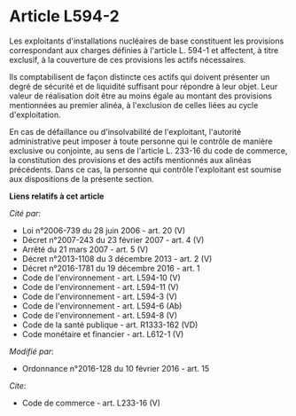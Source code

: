# Article L594-2

Les exploitants d'installations nucléaires de base constituent les provisions correspondant aux charges définies à l'article
L. 594-1 et affectent, à titre exclusif, à la couverture de ces provisions les actifs nécessaires. 

Ils comptabilisent de façon distincte ces actifs qui doivent présenter un degré de sécurité et de liquidité suffisant pour
répondre à leur objet. Leur valeur de réalisation doit être au moins égale au montant des provisions mentionnées au premier
alinéa, à l'exclusion de celles liées au cycle d'exploitation. 

En cas de défaillance ou d'insolvabilité de l'exploitant, l'autorité administrative peut imposer à toute personne qui le
contrôle de manière exclusive ou conjointe, au sens de l'article L. 233-16 du code de commerce, la constitution des
provisions et des actifs mentionnés aux alinéas précédents. Dans ce cas, la personne qui contrôle l'exploitant est soumise
aux dispositions de la présente section.

**Liens relatifs à cet article**

_Cité par_:

  - Loi n°2006-739 du 28 juin 2006 - art. 20 (V)
  - Décret n°2007-243 du 23 février 2007 - art. 4 (V)
  - Arrêté du 21 mars 2007 - art. 5 (V)
  - Décret n°2013-1108 du 3 décembre 2013 - art. 2 (V)
  - Décret n°2016-1781 du 19 décembre 2016 - art. 1
  - Code de l'environnement - art. L594-10 (V)
  - Code de l'environnement - art. L594-11 (V)
  - Code de l'environnement - art. L594-3 (V)
  - Code de l'environnement - art. L594-6 (Ab)
  - Code de l'environnement - art. L594-8 (V)
  - Code de la santé publique - art. R1333-162 (VD)
  - Code monétaire et financier - art. L612-1 (V)

_Modifié par_:

  - Ordonnance n°2016-128 du 10 février 2016 - art. 15

_Cite_:

  - Code de commerce - art. L233-16 (V)
